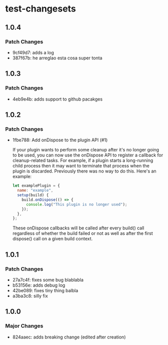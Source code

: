 # test-changesets

## 1.0.4

### Patch Changes

- 9cf49d7: adds a log
- 387f67b: he arreglao esta cosa super tonta

## 1.0.3

### Patch Changes

- 4eb9e4b: adds support to github pacakges

## 1.0.2

### Patch Changes

- 1fbe788: Add onDispose to the plugin API (#1)

  If your plugin wants to perform some cleanup after it's no longer going to be used, you can now use the onDispose API to register a callback for cleanup-related tasks. For example, if a plugin starts a long-running child process then it may want to terminate that process when the plugin is discarded. Previously there was no way to do this. Here's an example:

  ```js
  let examplePlugin = {
    name: "example",
    setup(build) {
      build.onDispose(() => {
        console.log("This plugin is no longer used");
      });
    },
  };
  ```

  These onDispose callbacks will be called after every build() call regardless of whether the build failed or not as well as after the first dispose() call on a given build context.

## 1.0.1

### Patch Changes

- 27a7c4f: fixes some bug blablabla
- b53156e: adds debug log
- 42be089: fixes tiny thing balbla
- a3ba3c8: silly fix

## 1.0.0

### Major Changes

- 824aaec: adds breaking change (edited after creation)
